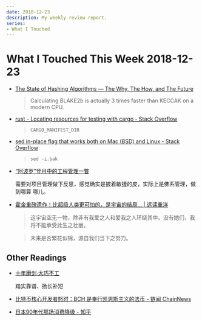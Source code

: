 ```yaml
---
date: 2018-12-23
description: My weekly review report.
series:
- What I Touched
---
```


# What I Touched This Week 2018-12-23


* [The State of Hashing Algorithms — The Why, The How, and The Future](https://medium.com/zkcapital/the-state-of-hashing-algorithms-the-why-the-how-and-the-future-b21d5c0440de)

    > Calculating BLAKE2b is actually 3 times faster than KECCAK on a modern CPU.

* [rust - Locating resources for testing with cargo - Stack Overflow](https://stackoverflow.com/a/30004252/667158)

    > `CARGO_MANIFEST_DIR`

* [sed in-place flag that works both on Mac (BSD) and Linux - Stack Overflow](https://stackoverflow.com/a/22084103/667158)

    > `sed -i.bak`

* [“阿波罗”登月中的工程管理一瞥](https://mp.weixin.qq.com/s/-u0TtSBA5EynVpTkuSVdog)

    需要对项目管理做下反思，感觉确实是披着敏捷的皮，实际上是佛系管理，做到哪算
    哪儿。

* [霍金重磅遗作！比超级人类更可怕的，是宇宙的结局… | 远读重洋](https://mp.weixin.qq.com/s/wJ48ID-txu-HVO_3hyzicA)

    > 这宇宙空无一物，除非有我爱之人和爱我之人环绕其中。没有她们，我将不能承受此生之壮丽。

    > 未来是否繁花似锦，源自我们当下之努力。

## Other Readings

* [十年磨剑·大巧不工](https://mp.weixin.qq.com/s/qFtQvF6bbDfLJ5uJ2E52ZA)

    踏实靠谱、扬长补短

* [比特币核心开发者怒怼：BCH 是奉行凯恩斯主义的法币 - 链闻 ChainNews](https://www.youtube.com/watch?v=tkvZoaVHQV0)
* [日本90年代那场消费降级 - 知乎](https://zhuanlan.zhihu.com/p/52425288)
